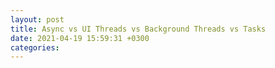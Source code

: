 ```yaml
---
layout: post
title: Async vs UI Threads vs Background Threads vs Tasks
date: 2021-04-19 15:59:31 +0300
categories:
---
```

